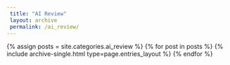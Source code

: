 ```yaml
---
 title: "AI Review"
 layout: archive
 permalink: /ai_review/
---
```


{% assign posts = site.categories.ai_review %}
{% for post in posts %} {% include archive-single.html type=page.entries_layout %} {% endfor %}